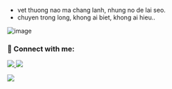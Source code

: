 - vet thuong nao ma chang lanh, nhung no de lai seo.
- chuyen trong long, khong ai biet, khong ai hieu..


![image](https://github.com/user-attachments/assets/d5d88e09-49bb-4107-8a76-0977305184ab)

### 🔗 Connect with me:

<p align="left">
  <a href="https://facebook.com/aleotoidayy" target="_blank">
    <img src="https://img.shields.io/badge/Facebook-black?style=for-the-badge&logo=facebook&logoColor=white" />
  </a>

  <a href="https://instagram.com/h.luann_" target="_blank">
    <img src="https://img.shields.io/badge/Instagram-black?style=for-the-badge&logo=instagram&logoColor=white" />
  </a>
</p>

<a href="https://t.me/aleotoidayy" target="_blank">
  <img src="https://img.shields.io/badge/Telegram-black?style=for-the-badge&logo=telegram&logoColor=white" />
</a>
